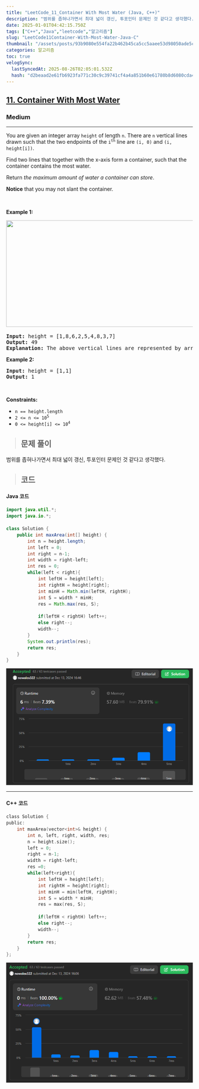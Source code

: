 ```yaml
---
title: "LeetCode_11_Container With Most Water (Java, C++)"
description: "범위를 좁혀나가면서 최대 넓이 갱신, 투포인터 문제인 것 같다고 생각했다.class Solution {    public int maxArea(int\[] height) {        int n = height.length;        int left = 0;   "
date: 2025-01-01T04:42:15.750Z
tags: ["C++","Java","leetcode","알고리즘"]
slug: "LeetCode11Container-With-Most-Water-Java-C"
thumbnail: "/assets/posts/93b9080e554fa22b462b45ca5cc5aaee53d98050ade5c2e7ba404e3fdaad1483.png"
categories: 알고리즘
toc: true
velogSync:
  lastSyncedAt: 2025-08-26T02:05:01.532Z
  hash: "d2beaad2e61fb6923fa771c30c9c39741cf4a4a851b60e61780b8d6080cda442"
---
```


<h2><a href="https://leetcode.com/problems/container-with-most-water">11. Container With Most Water</a></h2><h3>Medium</h3><hr><p>You are given an integer array <code>height</code> of length <code>n</code>. There are <code>n</code> vertical lines drawn such that the two endpoints of the <code>i<sup>th</sup></code> line are <code>(i, 0)</code> and <code>(i, height[i])</code>.</p>

<p>Find two lines that together with the x-axis form a container, such that the container contains the most water.</p>

<p>Return <em>the maximum amount of water a container can store</em>.</p>

<p><strong>Notice</strong> that you may not slant the container.</p>

<p>&nbsp;</p>
<p><strong class="example">Example 1:</strong></p>
<img alt="" src="https://s3-lc-upload.s3.amazonaws.com/uploads/2018/07/17/question_11.jpg" style="width: 600px; height: 287px;" />
<pre>
<strong>Input:</strong> height = [1,8,6,2,5,4,8,3,7]
<strong>Output:</strong> 49
<strong>Explanation:</strong> The above vertical lines are represented by array [1,8,6,2,5,4,8,3,7]. In this case, the max area of water (blue section) the container can contain is 49.
</pre>

<p><strong class="example">Example 2:</strong></p>

<pre>
<strong>Input:</strong> height = [1,1]
<strong>Output:</strong> 1
</pre>

<p>&nbsp;</p>
<p><strong>Constraints:</strong></p>

<ul>
	<li><code>n == height.length</code></li>
	<li><code>2 &lt;= n &lt;= 10<sup>5</sup></code></li>
	<li><code>0 &lt;= height[i] &lt;= 10<sup>4</sup></code></li>
</ul>

> ## 문제 풀이

범위를 좁혀나가면서 최대 넓이 갱신, 투포인터 문제인 것 같다고 생각했다.

> ## 코드

#### Java 코드
```java
import java.util.*;
import java.io.*;

class Solution {
    public int maxArea(int[] height) {
        int n = height.length;
        int left = 0;
        int right = n-1;
        int width = right-left;
        int res = 0;
        while(left < right){
            int leftH = height[left];
            int rightH = height[right];
            int minH = Math.min(leftH, rightH);
            int S = width * minH;
            res = Math.max(res, S);

            if(leftH < rightH) left++; 
            else right--;
            width--;
        }
        System.out.println(res);
        return res;
    }
}
```
![](/assets/posts/93b9080e554fa22b462b45ca5cc5aaee53d98050ade5c2e7ba404e3fdaad1483.png)

---

#### C++ 코드

```c
class Solution {
public:
    int maxArea(vector<int>& height) {
        int n, left, right, width, res;
        n = height.size();
        left = 0;
        right = n-1;
        width = right-left;
        res =0;
        while(left<right){
            int leftH = height[left];
            int rightH = height[right];
            int minH = min(leftH, rightH);
            int S = width * minH;
            res = max(res, S);

            if(leftH < rightH) left++; 
            else right--;
            width--;
        }
        return res;
    }
};
```
![](/assets/posts/445fb76a1c32334262a1ac9f722707389a5fbb08413d0b18e75c01f8b4308600.png)
